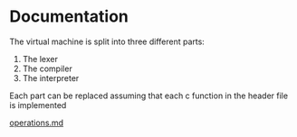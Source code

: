 # Documentation

The virtual machine is split into three different parts:

1. The lexer
2. The compiler
3. The interpreter

Each part can be replaced assuming that each c function in the header file is implemented

[operations.md](Operations)